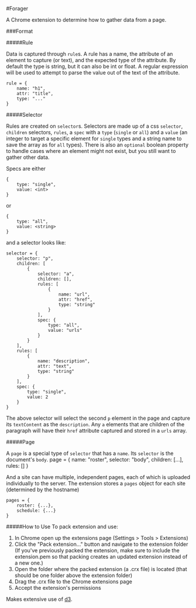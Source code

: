 #Forager

A Chrome extension to determine how to gather data from a page. 

###Format

#####Rule

Data is captured through `rule`s. A rule has a name, the attribute of an element to capture (or text), and the expected type of the attribute. By default the type is string, but it can also be int or float. A regular expression will be used to attempt to parse the value out of the text of the attribute.

    rule = {
        name: "h1",
        attr: "title",
        type: "..."
    }

#####Selector

Rules are created on `selector`s. Selectors are made up of a css `selector`, `children` selectors, `rules`, a `spec`  with a `type` (`single` or `all`) and a `value` (an integer to target a specific element for `single` types and a string name to save the array as for `all` types). There is also an `optional` boolean property to handle cases where an element might not exist, but you still want to gather other data.

Specs are either

    {
        type: "single",
        value: <int>
    }
    
or

    {
        type: "all",
        value: <string>
    }

and a selector looks like:

    selector = {
        selector: "p",
        children: [
            {
                selector: "a",
                children: [],
                rules: [
                    {
                        name: "url",
                        attr: "href",
                        type: "string"
                    }
                ],
                spec: {
                    type: "all",
                    value: "urls"
                }
            }
        ],
        rules: [
            {
                name: "description",
                attr: "text",
                type: "string"
            }
        ],
        spec: {
            type: "single",
            value: 2
        }
    }

The above selector will select the second `p` element in the page and capture its `textContent` as the `description`. Any `a` elements that are children of the paragraph will have their `href` attribute captured and stored in a `urls` array.

#####Page

A `page` is a special type of `selector` that has a `name`. Its `selector` is the document's `body`.
    page = {
        name: "roster",
        selector: "body",
        children: [...],
        rules: []
    }

And a site can have multiple, independent pages, each of which is uploaded individually to the server. The extension stores a `pages` object for each site (determined by the hostname)

    pages = {
        roster: {...},
        schedule: {...}
    }

#####How to Use
To pack extension and use:

1. In Chrome open up the extensions page (Settings > Tools > Extensions)
2. Click the "Pack extension..." button and navigate to the extension folder (If you've previously packed the extension, make sure to include the extension.pem so that packing creates an updated extension instead of a new one.)
3. Open the folder where the packed extension (a .crx file) is located (that should be one folder above the extension folder)
4. Drag the .crx file to the Chrome extensions page
5. Accept the extension's permissions

Makes extensive use of [d3](http://d3js.org/).
